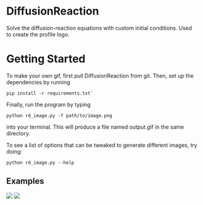 # DiffusionReaction
Solve the diffusion-reaction equations with custom initial conditions. Used to create the profile logo.

# Getting Started
To make your own gif, first pull DiffusionReaction from git. Then, set up the dependencies by running 

```
pip install -r requirements.txt`
```

Finally, run the program by typing 

```
python rd_image.py -f path/to/image.png
```

into your terminal. This will produce a file named output.gif in the same directory.

To see a list of options that can be tweaked to generate different images, try doing:

```
python rd_image.py --help
```

## Examples
![](dd_3.gif)
![](rick4.gif)
